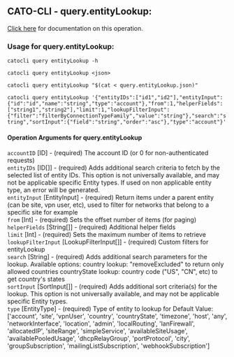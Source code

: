 
## CATO-CLI - query.entityLookup:
[Click here](https://api.catonetworks.com/documentation/#query-query.entityLookup) for documentation on this operation.

### Usage for query.entityLookup:

`catocli query entityLookup -h`

`catocli query entityLookup <json>`

`catocli query entityLookup "$(cat < query.entityLookup.json)"`

`catocli query entityLookup '{"entityIDs":["id1","id2"],"entityInput":{"id":"id","name":"string","type":"account"},"from":1,"helperFields":["string1","string2"],"limit":1,"lookupFilterInput":{"filter":"filterByConnectionTypeFamily","value":"string"},"search":"string","sortInput":{"field":"string","order":"asc"},"type":"account"}'`


#### Operation Arguments for query.entityLookup ####

`accountID` [ID] - (required) The account ID (or 0 for non-authenticated requests)    
`entityIDs` [ID[]] - (required) Adds additional search criteria to fetch by the selected list of entity IDs. This option is not
universally available, and may not be applicable specific Entity types. If used on non applicable entity
type, an error will be generated.    
`entityInput` [EntityInput] - (required) Return items under a parent entity (can be site, vpn user, etc),
used to filter for networks that belong to a specific site for example    
`from` [Int] - (required) Sets the offset number of items (for paging)    
`helperFields` [String[]] - (required) Additional helper fields    
`limit` [Int] - (required) Sets the maximum number of items to retrieve    
`lookupFilterInput` [LookupFilterInput[]] - (required) Custom filters for entityLookup    
`search` [String] - (required) Adds additional search parameters for the lookup. Available options:
country lookup: "removeExcluded" to return only allowed countries
countryState lookup: country code ("US", "CN", etc) to get country's states    
`sortInput` [SortInput[]] - (required) Adds additional sort criteria(s) for the lookup.
This option is not universally available, and may not be applicable specific Entity types.    
`type` [EntityType] - (required) Type of entity to lookup for Default Value: ['account', 'site', 'vpnUser', 'country', 'countryState', 'timezone', 'host', 'any', 'networkInterface', 'location', 'admin', 'localRouting', 'lanFirewall', 'allocatedIP', 'siteRange', 'simpleService', 'availableSiteUsage', 'availablePooledUsage', 'dhcpRelayGroup', 'portProtocol', 'city', 'groupSubscription', 'mailingListSubscription', 'webhookSubscription']   
